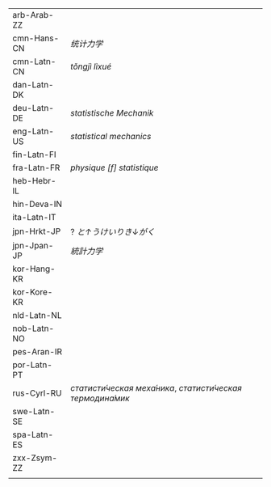 | | |
|-|-|
| arb-Arab-ZZ |  |
| cmn-Hans-CN | _统计力学_ |
| cmn-Latn-CN | _tǒngjì lìxué_ |
| dan-Latn-DK |  |
| deu-Latn-DE | _statistische Mechanik_ |
| eng-Latn-US | _statistical mechanics_ |
| fin-Latn-FI |  |
| fra-Latn-FR | _physique [f] statistique_ |
| heb-Hebr-IL |  |
| hin-Deva-IN |  |
| ita-Latn-IT |  |
| jpn-Hrkt-JP | ? _と↑うけいりき↓がく_ |
| jpn-Jpan-JP | _統計力学_ |
| kor-Hang-KR |  |
| kor-Kore-KR |  |
| nld-Latn-NL |  |
| nob-Latn-NO |  |
| pes-Aran-IR |  |
| por-Latn-PT |  |
| rus-Cyrl-RU | _статисти́ческая меха́ника_, _статисти́ческая термодина́мик_ |
| swe-Latn-SE |  |
| spa-Latn-ES |  |
| zxx-Zsym-ZZ |  |
|  |  |
